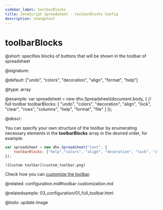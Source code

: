 ```yaml
---
sidebar_label: toolbarBlocks
title: JavaScript Spreadsheet - toolbarBlocks Config
description: changetext
---
```


# toolbarBlocks

@short: specifies blocks of buttons that will be shown in the toolbar of spreadsheet

@signature:

@default: ["undo", "colors", "decoration", "align", "format", "help"]

@type: array

@example:
var spreadsheet = new dhx.Spreadsheet(document.body, {
	// full toolbar
	toolbarBlocks: [
    	"undo", "colors", "decoration", "align", "lock", "clear",
        "rows", "columns", "help", "format", "file"
    ]
});

@descr:

You can specify your own structure of the toolbar by enumerating necessary elements in the **toolbarBlocks** array in the desired order, for example:

~~~js
var spreadsheet = new dhx.Spreadsheet("cont", {
	toolbarBlocks: ["help","colors", "align", "decoration", "lock", "clear"]
});
~~~
```
![Custom toolbar](custom_toolbar.png)
```
Check how you can [customize the toolbar](customization.md).

@related:
configuration.md#toolbar
customization.md

@relatedsample:
03_configuration/01_full_toolbar.html

@todo: update image
